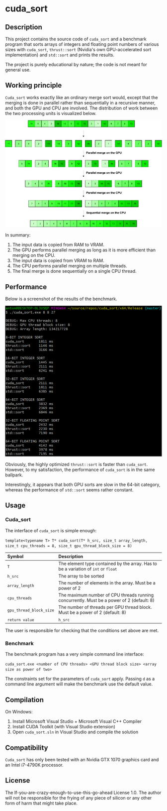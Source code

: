 # cuda_sort

## Description

This project contains the source code of `cuda_sort` and a benchmark program that sorts arrays of integers and floating point numbers of various sizes with `cuda_sort`, `thrust::sort` (Nvidia's own GPU-accelerated sort implementation) and `std::sort` and prints the results.

The project is purely educational by nature; the code is not meant for general use.

## Working principle

`Cuda_sort` works exactly like an ordinary merge sort would, except that the merging is done in parallel rather than sequentially in a recursive manner, and both the GPU and CPU are involved. The distribution of work between the two processing units is visualized below.

![](img/visualization.png)

In summary:

1. The input data is copied from RAM to VRAM.
2. The GPU performs parallel merging as long as it is more efficient than merging on the CPU.
3. The input data is copied from VRAM to RAM.
4. The CPU performs parallel merging on multiple threads.
5. The final merge is done sequentially on a single CPU thread.

## Performance

Below is a screenshot of the results of the benchmark.

![](img/benchmark_thrust.png)

Obviously, the highly optimized `thrust::sort` is faster than `cuda_sort`. However, to my satisfaction, the performance of `cuda_sort` is in the same ballpark.

Interestingly, it appears that both GPU sorts are slow in the 64-bit category, whereas the performance of `std::sort` seems rather constant.

## Usage

### Cuda_sort

The interface of `cuda_sort` is simple enough:

`template<typename T> T* cuda_sort(T* h_src, size_t array_length, size_t cpu_threads = 8, size_t gpu_thread_block_size = 8)`

| Symbol                  | Description                                                                               |
|:------------------------|:------------------------------------------------------------------------------------------|
| `T`                     | The element type contained by the array. Has to be a variation of `int` or `float`        |
| `h_src`                 | The array to be sorted                                                                    |
| `array_length`          | The number of elements in the array. Must be a power of 2                                 |
| `cpu_threads`           | The maximum number of CPU threads running concurrently. Must be a power of 2 (default: 8) |
| `gpu_thread_block_size` | The number of threads per GPU thread block. Must be a power of 2 (default: 8)             |
| `return value`          | `h_src`                                                                                   |

The user is responsible for checking that the conditions set above are met.

### Benchmark

The benchmark program has a very simple command line interface:

`cuda_sort.exe <number of CPU threads> <GPU thread block size> <array size as power of two>`

The constraints set for the parameters of `cuda_sort` apply. Passing `d` as a command line argument will make the benchmark use the default value.

## Compilation

On Windows:
1. Install Microsoft Visual Studio + Microsoft Visual C++ Compiler
2. Install CUDA Toolkit (with Visual Studio extension)
3. Open `cuda_sort.sln` in Visual Studio and compile the solution

## Compatibility

`Cuda_sort` has only been tested with an Nvidia GTX 1070 graphics card and an Intel i7-4790K processor.

## License

The If-you-are-crazy-enough-to-use-this-go-ahead License 1.0. The author will not be responsible for the frying of any piece of silicon or any other form of harm that might take place.
